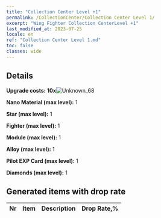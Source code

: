 ```yaml
---
title: "Collection Center Level +1"
permalink: /CollectionCenter/Collection Center Level 1/
excerpt: "Wing Fighter Collection CenterLevel +1"
last_modified_at: 2023-07-25
locale: en
ref: "Collection Center Level 1.md"
toc: false
classes: wide
---
```



## Details

 **Upgrade costs:** **10x**![Unknown_68](/images/item/bh_img25_p.png)

 **Nano Material (max level):** 1

 **Star (max level):** 1

 **Fighter (max level):** 1

 **Module (max level):** 1

 **Alloy (max level):** 1

 **Pilot EXP Card (max level):** 1

 **Diamonds (max level):** 1

## Generated items with drop rate

  |  Nr |     Item   |    Description   |  Drop Rate,% |
  |:----|:----------:|:-----------------|:-------------|

